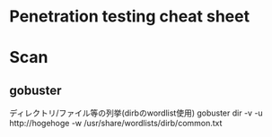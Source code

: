 # Penetration testing cheat sheet

# Scan

## gobuster
ディレクトリ/ファイル等の列挙(dirbのwordlist使用)
gobuster dir -v -u http://hogehoge -w /usr/share/wordlists/dirb/common.txt
